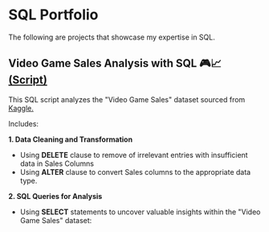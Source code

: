 # SQL Portfolio
The following are projects that showcase my expertise in SQL.

## Video Game Sales Analysis with SQL 🎮📈 [(Script)](https://github.com/luisintalan/SQL-portfolio/blob/main/VG%20Sales.sql)

This SQL script analyzes the "Video Game Sales" dataset sourced from [Kaggle.](www.kaggle.com/datasets/gregorut/videogamesales)

Includes:

**1. Data Cleaning and Transformation**
* Using **DELETE** clause to remove of irrelevant entries with insufficient data in Sales Columns
* Using **ALTER** clause to convert Sales columns to the appropriate data type.

**2. SQL Queries for Analysis**
* Using **SELECT** statements to uncover valuable insights within the "Video Game Sales" dataset:
